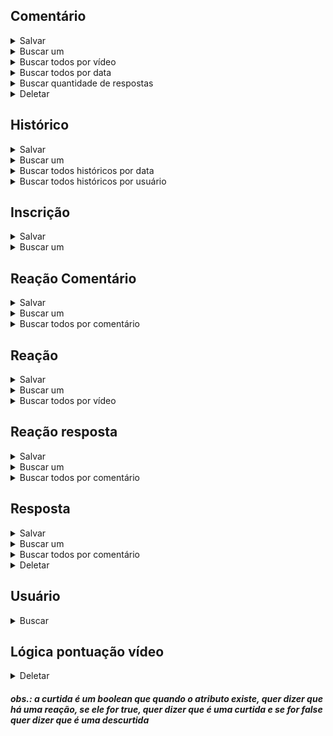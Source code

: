 ## Comentário

<details>
    <summary>Salvar</summary>
    
##### Mapeamento:
```ruby
/api/engajamento/comentario
```
##### Parâmetros/Headers:
```ruby
@RequestHeader String idUsuario,
@RequestBody CriarComentarioCommand cmd
CriarComentarioCommand (
String idVideo;
String texto;
)
```
##### Retorno:
```ruby
ResponseEntity<Comentario>
Comentario(
String idComentario;
String texto;
ZonedDateTime dataHora;
Integer qtdRespostas;
Usuario idUsuario;
Video idVideo;
)
```
</details>

<details>
    <summary>Buscar um</summary>
    
##### Mapeamento:
```ruby
/api/engajamento/comentario
```
##### Parâmetros/Headers:
```ruby
@RequestBody BuscarUmComentarioCommand cmd
BuscarUmComentarioCommand (
String idComentario;
)
```
##### Retorno:
```ruby
ResponseEntity<Comentario>
Comentario(
String idComentario;
String texto;
ZonedDateTime dataHora;
Integer qtdRespostas;
Usuario idUsuario;
Video idVideo;
)
```
</details>

<details>
<summary>Buscar todos por vídeo</summary>

##### Mapeamento:
```ruby
/api/engajamento/comentario/buscar-todos-por-video/{page}
```
##### Parâmetros/Headers:
```ruby
@RequestBody BuscarTodosPorVideoComentarioCommand cmd,
@PathVariable int page
BuscarTodosPorVideoComentarioCommand (
String idVideo;
)
```
##### Retorno:
```ruby
ResponseEntity<Page<Comentario>
Comentario(
String idComentario;
String texto;
ZonedDateTime dataHora;
Integer qtdRespostas;
Usuario idUsuario;
Video idVideo;
)
```
</details>

<details>
<summary>Buscar todos por data</summary>

##### Mapeamento:
```ruby
/api/engajamento/comentario/buscar-todos-por-data/{page}
```
##### Parâmetros/Headers:
```ruby
@RequestBody BuscarTodosPorDataComentarioCommand cmd,
@PathVariable int page

BuscarTodosPorDataComentarioCommand (
String idVideo;
LocalDate data;
)
```
##### Retorno:
```ruby
ResponseEntity<Page<Comentario>>
Comentario(
String idComentario;
String texto;
ZonedDateTime dataHora;
Integer qtdRespostas;
Usuario idUsuario;
Video idVideo;
)

```
</details>

<details>
<summary>Buscar quantidade de respostas</summary>

##### Mapeamento:
```ruby
/api/engajamento/comentario/buscar-quantidade-respostas
```
##### Parâmetros/Headers:
```ruby
@RequestBody BuscarQuantidadeRepostasComentarioCommand cmd

BuscarQuantidadeRepostasComentarioCommand (
String idComentario;
)
```
##### Retorno:
```ruby
ResponseEntity<Integer>

```
</details>

<details>
<summary>Deletar</summary>

##### Mapeamento:
```ruby
/api/engajamento/comentario
```
##### Parâmetros/Headers:
```ruby
@RequestHeader String idUsuario,
@RequestBody DeletarComentarioCommand cmd

DeletarComentarioCommand (
String idComentario;
String idUsuario;
)
```

##### Retorno:
```ruby
ResponseEntity<Void>
```
</details>

## Histórico
<details>
<summary>Salvar</summary>

##### Mapeamento:
```ruby
/api/engajamento/historico
```
##### Parâmetros/Headers:
```ruby
@RequestBody CriarHistoricoCommand cmd,
@RequestHeader("usuarioId") String idUsuario

CriarHistoricoCommand {
String idUsuario;
String idVideo;
Float percentagemSomada;
```
##### Retorno:
```ruby
ResponseEntity<Void>
```
</details>

<details>
<summary>Buscar um</summary>

##### Mapeamento:
```ruby
/api/engajamento/historico
```
##### Parâmetros/Headers:
```ruby
@RequestBody BuscarUmHistoricoCommand cmd,
@RequestHeader("usuarioId") String idUsuario

BuscarUmHistoricoCommand {
String idUsuario;
String idVideo;
```
##### Retorno:
```ruby
ResponseEntity<Historico>

Historico{
    Usuario idUsuario;
    Video idVideo;
    ZonedDateTime dataHora;
    Integer qtdVisualizadas;
    float percentagemSomada;
}
```
</details>

<details>
<summary>Buscar todos históricos por data</summary>

##### Mapeamento:
```ruby
/api/engajamento/historico/buscar-todos-históricos-por-data
```
##### Parâmetros/Headers:
```ruby
@RequestBody BuscarTodosPorDataHistoricoCommand cmd,
@RequestHeader("usuarioId") String idUsuario

BuscarUmHistoricoCommand {
    String idUsuario;
    LocalDate data;
```
##### Retorno:
```ruby
ResponseEntity<List<Historico>>

Historico{
    Usuario idUsuario;
    Video idVideo;
    ZonedDateTime dataHora;
    Integer qtdVisualizadas;
    float percentagemSomada;
}
```
</details>

<details>
<summary>Buscar todos históricos por usuário</summary>

##### Mapeamento:
```ruby
/api/engajamento/historico/buscar-todos-históricos-por-usuario
```
##### Parâmetros/Headers:
```ruby
@RequestHeader("usuarioId") String idUsuario
```
##### Retorno:
```ruby
ResponseEntity<List<Historico>>

Historico{
    Usuario idUsuario;
    Video idVideo;
    ZonedDateTime dataHora;
    Integer qtdVisualizadas;
    float percentagemSomada;
}
```
</details>

## Inscrição
<details>
<summary>Salvar</summary>

##### Mapeamento:
```ruby
/api/engajamento/inscricao
```
##### Parâmetros/Headers:
```ruby
@RequestHeader("usuarioId") String idUsuario,
@RequestBody CriarInscricaoCommand cmd

CriarInscricaoCommand {
    String idUsuario;
    String idCanal;
}
```
##### Retorno:
```ruby
ResponseEntity<Void>
```
</details>

<details>
<summary>Buscar um</summary>

##### Mapeamento:
```ruby
/api/engajamento/inscricao
```
##### Parâmetros/Headers:
```ruby
@RequestHeader("usuarioId") String idUsuario,
@RequestBody BuscarUmInscricaoCommand cmd

BuscarUmInscricaoCommand {
    String idUsuario;
    String idCanal;
}
```
##### Retorno:
```ruby
ResponseEntity<Inscricao>

Inscricao{
    Usuario idUsuario;
    Usuario idCanal;  
}
```
</details>

## Reação Comentário

<details>
<summary>Salvar</summary>

##### Mapeamento:
```ruby
/api/engajamento/reacaoComentario
```
##### Parâmetros/Headers:
```ruby
@RequestBody CriarReacaoComentarioCommand cmd,
@RequestHeader("usuarioId") String idUsuario

CriarReacaoComentarioCommand {
    String idUsuario;
    String idComentario;
    Boolean curtida;
}
```
##### Retorno:
```ruby
ResponseEntity<Void>
```
</details>

<details>
<summary>Buscar um</summary>

##### Mapeamento:
```ruby
/api/engajamento/reacaoComentario
```
##### Parâmetros/Headers:
```ruby
@RequestBody BuscarUmReacaoComentarioCommand cmd,
@RequestHeader("usuarioId") String idUsuario

BuscarUmReacaoComentarioCommand {
    String idUsuario;
    String idComentario;
}
```
##### Retorno:
```ruby
ResponseEntity<ReacaoComentario>

ReacaoComentario {
    Usuario idUsuario;
    Comentario idComentario;
    Boolean curtida;
}
```
</details>

<details>
<summary>Buscar todos por comentário</summary>

##### Mapeamento:
```ruby
/api/engajamento/reacaoComentario/buscar-todos-por-comentario
```
##### Parâmetros/Headers:
```ruby
@RequestBody BuscarTodosPorComentarioReacaoComentarioCommand cmd

BuscarTodosPorComentarioReacaoComentarioCommand {
    String idComentario;
}
```
##### Retorno:
```ruby
ResponseEntity<List<ReacaoComentario>>

ReacaoComentario {
    Usuario idUsuario;
    Comentario idComentario;
    Boolean curtida;
}
```
</details>

## Reação 

<details>
<summary>Salvar</summary>

##### Mapeamento:
```ruby
/api/engajamento/reacao
```
##### Parâmetros/Headers:
```ruby
@RequestBody CriarReacaoCommand cmd,
@RequestHeader("usuarioId") String idUsuario

CriarReacaoCommand {
    String idUsuario;
    String idVideo;
    Boolean curtida;
}
```
##### Retorno:
```ruby
ResponseEntity<Void>
```
</details>

<details>
<summary>Buscar um</summary>

##### Mapeamento:
```ruby
/api/engajamento/reacao
```
##### Parâmetros/Headers:
```ruby
@RequestBody BuscarUmReacaoCommand cmd,
@RequestHeader("usuarioId") String idUsuario

BuscarUmReacaoCommand {
    String idUsuario;
    String idVideo;
}
```
##### Retorno:
```ruby
ResponseEntity<Reacao>

ReacaoComentario {
    Usuario idUsuario;
    Video idVideo;
    Boolean curtida;
}
```
</details>

<details>
<summary>Buscar todos por vídeo</summary>

##### Mapeamento:
```ruby
/api/engajamento/reacao/buscar-todos-por-video
```
##### Parâmetros/Headers:
```ruby
@RequestBody BuscarTodosPorVideoReacaoCommand cmd

BuscarTodosPorComentarioReacaoComentarioCommand {
    String idVideo;
}
```
##### Retorno:
```ruby
ResponseEntity<List<Reacao>>

ReacaoComentario {
    Usuario idUsuario;
    Video idVideo;
    Boolean curtida;
}
```
</details>

## Reação resposta

<details>
<summary>Salvar</summary>

##### Mapeamento:
```ruby
/api/engajamento/reacaoResposta
```
##### Parâmetros/Headers:
```ruby
@RequestBody CriarReacaoRespostaCommand cmd,
@RequestHeader("usuarioId") String idUsuario

CriarReacaoRespostaCommand {
    String idUsuario;
    String idResposta;
    Boolean curtida;
}
```
##### Retorno:
```ruby
ResponseEntity<Void>
```
</details>

<details>
<summary>Buscar um</summary>

##### Mapeamento:
```ruby
/api/engajamento/reacaoResposta
```
##### Parâmetros/Headers:
```ruby
@RequestBody BuscarUmReacaoRespostaCommand cmd,
@RequestHeader("usuarioId") String idUsuario

BuscarUmReacaoCommand {
    String idUsuario;
    String idResposta;
}
```
##### Retorno:
```ruby
ResponseEntity<ReacaoResposta>

ReacaoResposta {
    Usuario idUsuario;
    Resposta idResposta;
    Boolean curtida;
}
```
</details>

<details>
<summary>Buscar todos por comentário</summary>

##### Mapeamento:
```ruby
/api/engajamento/reacaoResposta/buscar-todos-por-comentario
```
##### Parâmetros/Headers:
```ruby
@RequestBody BuscarTodosPorComentarioReacaoRespostaCommand cmd

BuscarTodosPorComentarioReacaoComentarioCommand {
    String idResposta;
}
```
##### Retorno:
```ruby
ResponseEntity<List<ReacaoResposta>>

ReacaoResposta {
    Usuario idUsuario;
    Resposta idResposta;
    Boolean curtida;
}
```
</details>

## Resposta

<details>
<summary>Salvar</summary>

##### Mapeamento:
```ruby
/api/engajamento/resposta
```
##### Parâmetros/Headers:
```ruby
@RequestBody CriarRespostaCommand cmd,
@RequestHeader("usuarioId") String idUsuario

CriarRespostaCommand {
    String idUsuario;
    String idComentario;
    String texto;
}
```
##### Retorno:
```ruby
ResponseEntity<Resposta>

Resposta{
    String idResposta;
    String texto;
    ZonedDateTime dataHora;
    Usuario idUsuario;
    Comentario idComentario;
}
```
</details>


<details>
<summary>Buscar um</summary>

##### Mapeamento:
```ruby
/api/engajamento/resposta
```
##### Parâmetros/Headers:
```ruby
@RequestBody BuscarUmaRespostaCommand cmd

BuscarUmaRespostaCommand {
    String idResposta;
}
```
##### Retorno:
```ruby
ResponseEntity<Resposta>

Resposta{
    String idResposta;
    String texto;
    ZonedDateTime dataHora;
    Usuario idUsuario;
    Comentario idComentario;
}
```
</details>

<details>
<summary>Buscar todos por comentário</summary>

##### Mapeamento:
```ruby
/api/engajamento/resposta/buscar-todos-por-comentario/{page}
```
##### Parâmetros/Headers:
```ruby
@RequestBody BuscarTodosPorComentarioRespostaCommand cmd,
@PathVariable int page

BuscarTodosPorComentarioRespostaCommand {
    String idComentario;
}
```
##### Retorno:
```ruby
ResponseEntity<Page<Resposta>>

Resposta{
    String idResposta;
    String texto;
    ZonedDateTime dataHora;
    Usuario idUsuario;
    Comentario idComentario;
}
```
</details>

<details>
<summary>Deletar</summary>

##### Mapeamento:
```ruby
/api/engajamento/resposta
```
##### Parâmetros/Headers:
```ruby
@RequestHeader("usuarioId") String idUsuario,
@RequestBody DeletarRespostaCommand cmd

DeletarRespostaCommand {
    String idUsuario;
    String idResposta;
}
```
##### Retorno:
```ruby
ResponseEntity<Void>
```
</details>

## Usuário

<details>
<summary>Buscar</summary>

##### Mapeamento:
```ruby
/api/engajamento/usuario
```
##### Parâmetros/Headers:
```ruby
 @RequestHeader("usuarioId") String idUsuario
```
##### Retorno:
```ruby

ResponseEntity<Usuario>

Usuario(
  String idUsuario;
  String nomePerfil;
  String nomeCanal;
  String foto;
  int quantidadeInscritos;
  String descricao;
)
```

</details>

## Lógica pontuação vídeo

<details>
<summary>Deletar</summary>

1. Visualizações: peso 1 (cada visualização conta como 1 ponto)
2. Curtidas: peso 2 (cada curtida conta como 2 pontos)
3. Descurtidas: peso -2 (cada descurtida retira 2 pontos)
4. Comentários: peso 3 (cada comentário conta como 3 pontos)
5. Respostas de comentários: peso 2 (cada resposta a um comentário conta como 2 pontos)
6. Cada por cento do vídeo assistido: peso 0.5 (cada 1% do vídeo assistido conta como 0.5 ponto)

Calcular a "qualidade" de um vídeo, soma-se todas essas interações multiplicadas por seus respectivos pesos.
Ou seja, a qualidade de um vídeo (Q) seria calculada da seguinte maneira:
Q = (V - 0.5 * U) + C - D + 1.5*Co + R + 0.175*P;

Onde:
- V é o número de visualizações;
- C é o número de curtidas;
- D é o número de descurtidas;
- Co é o número de comentários;
- R é o número de respostas de comentários;
- P é o número total de percentagem do vídeo assistido;
- U é a quantidade de usuários que assistiram o vídeo.
</details>


<h5>obs.: a curtida é um boolean que quando o atributo existe, quer dizer que há uma reação, se ele for true, quer
  dizer que é uma curtida e se for false quer dizer que é uma descurtida</h5>
